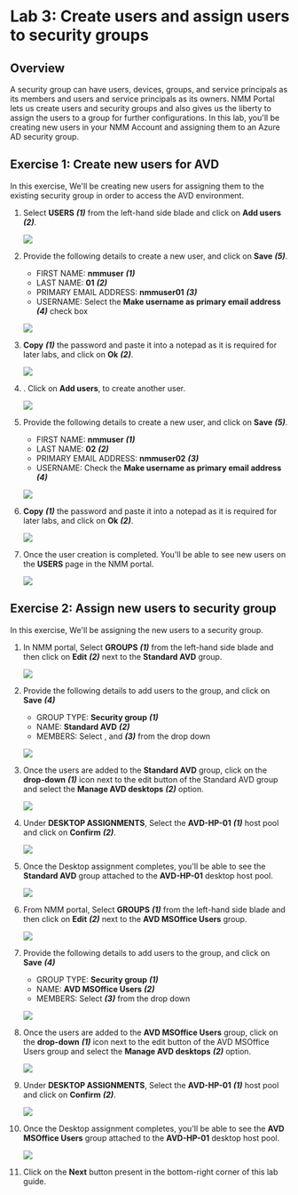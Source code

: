 # Lab 3: Create users and assign users to security groups

## Overview

A security group can have users, devices, groups, and service principals as its members and users and service principals as its owners. NMM Portal lets us create users and security groups and also gives us the liberty to assign the users to a group for further configurations. In this lab, you'll be creating new users in your NMM Account and assigning them to an Azure AD security group.

## Exercise 1: Create new users for AVD

In this exercise, We'll be creating new users for assigning them to the existing security group in order to access the AVD environment.

1. Select **USERS** ***(1)*** from the left-hand side blade and click on **Add users** ***(2)***.

   ![](media/3s1.png)
   
1. Provide the following details to create a new user, and click on **Save** ***(5)***.

   - FIRST NAME: **nmmuser** ***(1)***
   - LAST NAME: **01** ***(2)***
   - PRIMARY EMAIL ADDRESS: **nmmuser01** ***(3)***
   - USERNAME: Select the **Make username as primary email address** ***(4)*** check box 

   ![](media/3s2.png)
   
1. **Copy** ***(1)*** the password and paste it into a notepad as it is required for later labs, and click on **Ok** ***(2)***.

   ![](media/3s3.png)    
   
1. . Click on **Add users**, to create another user.

   ![](media/3s4.png)
   
1. Provide the following details to create a new user, and click on **Save** ***(5)***.

   - FIRST NAME: **nmmuser** ***(1)***
   - LAST NAME: **02** ***(2)***
   - PRIMARY EMAIL ADDRESS: **nmmuser02** ***(3)***
   - USERNAME: Check the **Make username as primary email address** ***(4)***

   ![](media/3s5.png)
   
1. **Copy** ***(1)*** the password and paste it into a notepad as it is required for later labs, and click on **Ok** ***(2)***.

   ![](media/3s6.png)
   
1. Once the user creation is completed. You'll be able to see new users on the **USERS** page in the NMM portal.

   ![](media/3s11.png)
   
## Exercise 2: Assign new users to security group

In this exercise, We'll be assigning the new users to a security group.

1. In NMM portal, Select **GROUPS** ***(1)*** from the left-hand side blade and then click on **Edit** ***(2)*** next to the **Standard AVD** group.

   ![](media/am18.png)
   
1. Provide the following details to add users to the group, and click on **Save** ***(4)***

   - GROUP TYPE: **Security group** ***(1)***
   - NAME: **Standard AVD** ***(2)***
   - MEMBERS: Select **<inject key="AzureAdUserEmail" enableCopy="false" />**, and **<inject key="Nmm User 01" enableCopy="false" />** ***(3)*** from the drop down
   
   ![](media/am7.png)
   
1. Once the users are added to the **Standard AVD** group, click on the **drop-down** ***(1)*** icon next to the edit button of the Standard AVD group and select the **Manage AVD desktops** ***(2)*** option.

   ![](media/am19.png)
   
1. Under **DESKTOP ASSIGNMENTS**, Select the **AVD-HP-01** ***(1)*** host pool and click on **Confirm** ***(2)***.

   ![](media/3s10.png)
   
1. Once the Desktop assignment completes, you'll be able to see the **Standard AVD** group attached to the **AVD-HP-01** desktop host pool.

   ![](media/3ss12.png)
   
1. From NMM portal, Select **GROUPS** ***(1)*** from the left-hand side blade and then click on **Edit** ***(2)*** next to the **AVD MSOffice Users** group.

   ![](media/am6.png)
   
1. Provide the following details to add users to the group, and click on **Save** ***(4)***

   - GROUP TYPE: **Security group** ***(1)***
   - NAME: **AVD MSOffice Users** ***(2)***
   - MEMBERS: Select **<inject key="Nmm User 02" enableCopy="false" />** ***(3)*** from the drop down
   
   ![](media/am8.png)
   
1. Once the users are added to the **AVD MSOffice Users** group, click on the **drop-down** ***(1)*** icon next to the edit button of the AVD MSOffice Users group and select the **Manage AVD desktops** ***(2)*** option.

   ![](media/am20.png)
   
1. Under **DESKTOP ASSIGNMENTS**, Select the **AVD-HP-01** ***(1)*** host pool and click on **Confirm** ***(2)***.

   ![](media/3s10.png)
   
1. Once the Desktop assignment completes, you'll be able to see the **AVD MSOffice Users** group attached to the **AVD-HP-01** desktop host pool.

   ![](media/am10.png)
   
1. Click on the **Next** button present in the bottom-right corner of this lab guide.




    

